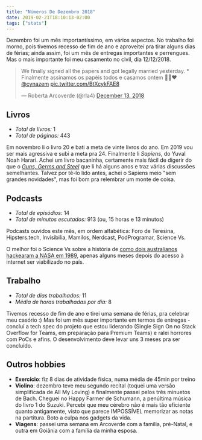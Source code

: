 ```yaml
---
title: "Números De Dezembro 2018"
date: 2019-02-21T18:10:13-02:00
tags: ["stats"]
---
```


Dezembro foi um mês importantíssimo, em vários aspectos. No trabalho foi morno, pois tivemos recesso de fim de ano e aproveitei pra tirar alguns dias de férias; ainda assim, foi um mês de entregas importantes e perrengues. Mas o mais importante foi meu casamento no civil, dia 12/12/2018.

<blockquote class="twitter-tweet tw-align-center" data-lang="en"><p lang="en" dir="ltr">We finally signed all the papers and got legally married yesterday. * Finalmente assinamos os papéis todos e casamos ontem 👰🏻❤️<a href="https://twitter.com/cynazem?ref_src=twsrc%5Etfw">@cynazem</a> <a href="https://t.co/BtXcykFAE8">pic.twitter.com/BtXcykFAE8</a></p>&mdash; Roberta Arcoverde (@rla4) <a href="https://twitter.com/rla4/status/1073164976628662272?ref_src=twsrc%5Etfw">December 13, 2018</a></blockquote>
<script async src="https://platform.twitter.com/widgets.js" charset="utf-8"></script>

## Livros
- *Total de livros:* 1
- *Total de páginas:* 443

Em novembro li o livro 20 e bati a meta de vinte livros do ano. Em 2019 vou ser mais agressiva e subi a meta pra 24. Finalmente li *Sapiens*, do Yuval Noah Harari. Achei um livro bacaninha, certamente mais fácil de digerir do que o *[Guns, Germs and Steel](https://www.goodreads.com/book/show/1842.Guns_Germs_and_Steel)* que li há alguns anos e traz várias discussões semelhantes. Talvez por tê-lo lido antes, achei o Sapiens meio "sem grandes novidades", mas foi bom pra relembrar um monte de coisa.

## Podcasts
- *Total de episódios:* 14
- *Total de minutos escutados:* 913 (ou, 15 horas e 13 minutos)

Podcasts ouvidos este mês, em ordem alfabética: Foro de Teresina, Hipsters.tech, Invisibilia, Mamilos, Nerdcast, PodProgramar, Science Vs.

O melhor foi o Science Vs sobre a história de [como dois australianos hackearam a NASA em 1989](https://www.gimletmedia.com/science-vs/the-wank-worm-how-nasa-got-hacked), apenas alguns meses depois do acesso à internet ser viabilizado no país.

## Trabalho
- *Total de dias trabalhados:* 11
- *Média de horas trabalhadas por dia:* 8

Tivemos recesso de fim de ano e tirei uma semana de férias, pra celebrar meu casório :) Mas foi um mês super importante em termos de entregas - concluí a tech spec do projeto que estou liderando (Single Sign On no Stack Overflow for Teams, em preparação para Premium Teams) e ralei horrores com PoCs e afins. O desenvolvimento deve levar uns 3 meses pra ser concluído.

## Outros hobbies
- **Exercício**: fiz 8 dias de atividade física, numa média de 45min por treino
- **Violino**: dezembro teve meu segundo recital (toquei uma versão simplificada de All My Loving) e finalmente passei pelos três minuetos de Bach. Cheguei no Happy Farmer de Schumann, a penúltima música do livro 1 do Suzuki. Percebi que meu cérebro não é mais tão eficiente quanto antigamente, visto que parece IMPOSSÍVEL memorizar as notas na partitura. Boto a culpa nos gadgets da vida. 
- **Viagens**: passei uma semana em Arcoverde com a família, pré-Natal, e outra em Goiânia com a família da minha esposa.